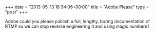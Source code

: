 +++
date = "2013-05-13 18:34:06+00:00"
title = "Adobe Please"
type = "post"
+++

Adobe could you please publish a full, lengthy, boring documentation of RTMP so we can stop reverse engineering it and using magic numbers?
